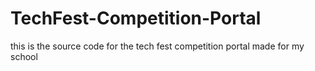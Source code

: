 # TechFest-Competition-Portal
this is the source code for the tech fest competition portal made for my school 
